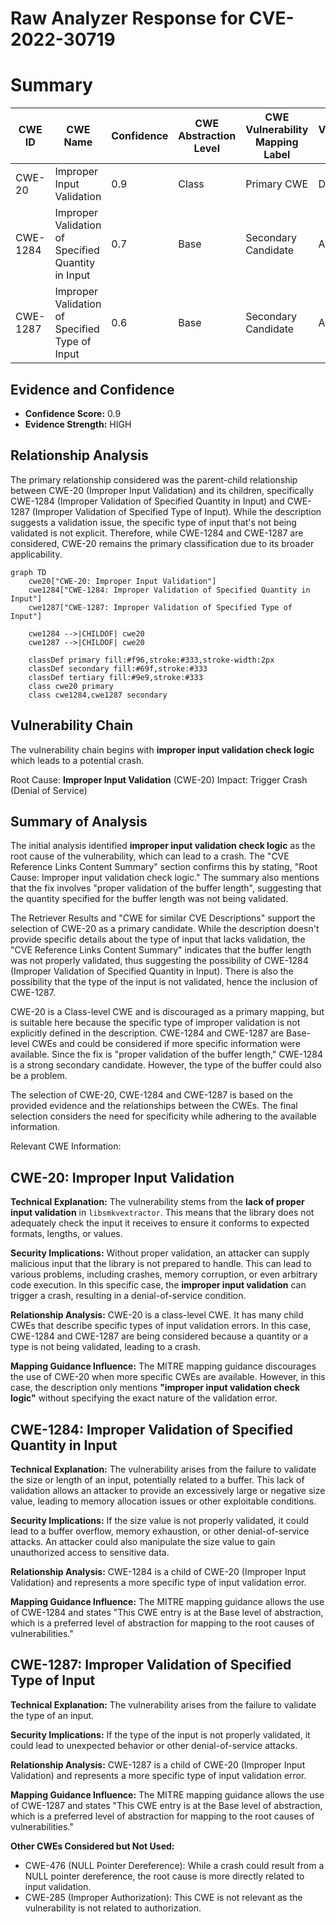 # Raw Analyzer Response for CVE-2022-30719

# Summary

| CWE ID | CWE Name | Confidence | CWE Abstraction Level | CWE Vulnerability Mapping Label | CWE-Vulnerability Mapping Notes |
|---|---|---|---|---|---|
| CWE-20 | Improper Input Validation | 0.9 | Class | Primary CWE | Discouraged |
| CWE-1284 | Improper Validation of Specified Quantity in Input | 0.7 | Base | Secondary Candidate | Allowed |
| CWE-1287 | Improper Validation of Specified Type of Input | 0.6 | Base | Secondary Candidate | Allowed |

## Evidence and Confidence

*   **Confidence Score:** 0.9
*   **Evidence Strength:** HIGH

## Relationship Analysis

The primary relationship considered was the parent-child relationship between CWE-20 (Improper Input Validation) and its children, specifically CWE-1284 (Improper Validation of Specified Quantity in Input) and CWE-1287 (Improper Validation of Specified Type of Input). While the description suggests a validation issue, the specific type of input that's not being validated is not explicit. Therefore, while CWE-1284 and CWE-1287 are considered, CWE-20 remains the primary classification due to its broader applicability.

```mermaid
graph TD
    cwe20["CWE-20: Improper Input Validation"]
    cwe1284["CWE-1284: Improper Validation of Specified Quantity in Input"]
    cwe1287["CWE-1287: Improper Validation of Specified Type of Input"]

    cwe1284 -->|CHILDOF| cwe20
    cwe1287 -->|CHILDOF| cwe20

    classDef primary fill:#f96,stroke:#333,stroke-width:2px
    classDef secondary fill:#69f,stroke:#333
    classDef tertiary fill:#9e9,stroke:#333
    class cwe20 primary
    class cwe1284,cwe1287 secondary
```

## Vulnerability Chain

The vulnerability chain begins with **improper input validation check logic** which leads to a potential crash.

Root Cause: **Improper Input Validation** (CWE-20)
Impact: Trigger Crash (Denial of Service)

## Summary of Analysis

The initial analysis identified **improper input validation check logic** as the root cause of the vulnerability, which can lead to a crash. The "CVE Reference Links Content Summary" section confirms this by stating, "Root Cause: Improper input validation check logic." The summary also mentions that the fix involves "proper validation of the buffer length", suggesting that the quantity specified for the buffer length was not being validated.

The Retriever Results and "CWE for similar CVE Descriptions" support the selection of CWE-20 as a primary candidate. While the description doesn't provide specific details about the type of input that lacks validation, the "CVE Reference Links Content Summary" indicates that the buffer length was not properly validated, thus suggesting the possibility of CWE-1284 (Improper Validation of Specified Quantity in Input). There is also the possibility that the type of the input is not validated, hence the inclusion of CWE-1287.

CWE-20 is a Class-level CWE and is discouraged as a primary mapping, but is suitable here because the specific type of improper validation is not explicitly defined in the description. CWE-1284 and CWE-1287 are Base-level CWEs and could be considered if more specific information were available. Since the fix is "proper validation of the buffer length," CWE-1284 is a strong secondary candidate. However, the type of the buffer could also be a problem.

The selection of CWE-20, CWE-1284 and CWE-1287 is based on the provided evidence and the relationships between the CWEs. The final selection considers the need for specificity while adhering to the available information.

Relevant CWE Information:

## CWE-20: Improper Input Validation

**Technical Explanation:** The vulnerability stems from the **lack of proper input validation** in `libsmkvextractor`. This means that the library does not adequately check the input it receives to ensure it conforms to expected formats, lengths, or values.

**Security Implications:** Without proper validation, an attacker can supply malicious input that the library is not prepared to handle. This can lead to various problems, including crashes, memory corruption, or even arbitrary code execution. In this specific case, the **improper input validation** can trigger a crash, resulting in a denial-of-service condition.

**Relationship Analysis:** CWE-20 is a class-level CWE. It has many child CWEs that describe specific types of input validation errors. In this case, CWE-1284 and CWE-1287 are being considered because a quantity or a type is not being validated, leading to a crash.

**Mapping Guidance Influence:** The MITRE mapping guidance discourages the use of CWE-20 when more specific CWEs are available. However, in this case, the description only mentions **"improper input validation check logic"** without specifying the exact nature of the validation error.

## CWE-1284: Improper Validation of Specified Quantity in Input

**Technical Explanation:** The vulnerability arises from the failure to validate the size or length of an input, potentially related to a buffer. This lack of validation allows an attacker to provide an excessively large or negative size value, leading to memory allocation issues or other exploitable conditions.

**Security Implications:** If the size value is not properly validated, it could lead to a buffer overflow, memory exhaustion, or other denial-of-service attacks. An attacker could also manipulate the size value to gain unauthorized access to sensitive data.

**Relationship Analysis:** CWE-1284 is a child of CWE-20 (Improper Input Validation) and represents a more specific type of input validation error.

**Mapping Guidance Influence:** The MITRE mapping guidance allows the use of CWE-1284 and states "This CWE entry is at the Base level of abstraction, which is a preferred level of abstraction for mapping to the root causes of vulnerabilities."

## CWE-1287: Improper Validation of Specified Type of Input

**Technical Explanation:** The vulnerability arises from the failure to validate the type of an input.

**Security Implications:** If the type of the input is not properly validated, it could lead to unexpected behavior or other denial-of-service attacks.

**Relationship Analysis:** CWE-1287 is a child of CWE-20 (Improper Input Validation) and represents a more specific type of input validation error.

**Mapping Guidance Influence:** The MITRE mapping guidance allows the use of CWE-1287 and states "This CWE entry is at the Base level of abstraction, which is a preferred level of abstraction for mapping to the root causes of vulnerabilities."

**Other CWEs Considered but Not Used:**

*   CWE-476 (NULL Pointer Dereference): While a crash could result from a NULL pointer dereference, the root cause is more directly related to input validation.
*   CWE-285 (Improper Authorization): This CWE is not relevant as the vulnerability is not related to authorization.